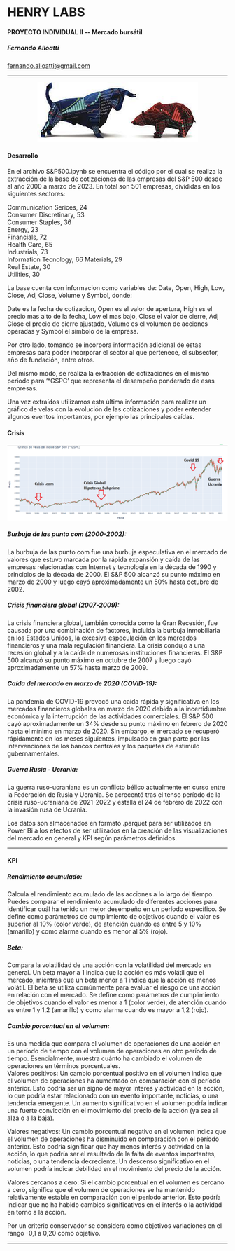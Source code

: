 # HENRY LABS
#### PROYECTO INDIVIDUAL II -- Mercado bursátil

##### Fernando Alloatti  
fernando.alloatti@gmail.com  

------------

<p align="center">
  <img src="https://github.com/falloatti/SYP500/blob/main/bb2.jpeg" alt="texto alternativo">
</p>


#### Desarrollo

En el archivo S&P500.ipynb se encuentra el código por el cual se realiza la extracción de la base de cotizaciones de las empresas del S&P 500 desde al año 2000 a marzo de 2023. 
En total son 501 empresas, divididas en los siguientes sectores:  

Communication Serices, 24  
Consumer Discretinary, 53  
Consumer Staples, 36  
Energy, 23  
Financials, 72  
Health Care, 65  
Industrials, 73  
Information Tecnology, 66
Materials, 29  
Real Estate, 30  
Utilities, 30  

La base cuenta con informacion como variables de: Date, Open, High, Low, Close, Adj Close, Volume y Symbol, donde:  

Date es la fecha de cotizacion, Open es el valor de apertura, High es el precio mas alto de la fecha, Low el mas bajo, Close el valor de cierre, Adj Close el precio de cierre ajustado, Volume es el volumen de acciones operadas y Symbol el simbolo de la empresa.     

Por otro lado, tomando se incorpora información adicional de estas empresas para poder incorporar el sector al que pertenece, el subsector, año de fundación, entre otros. 

Del mismo modo, se realiza la extracción de cotizaciones en el mismo periodo para ‘^GSPC’ que representa el desempeño ponderado de esas empresas.  

Una vez extraídos utilizamos esta última información para realizar un gráfico de velas con la evolución de las cotizaciones y poder entender algunos eventos importantes, por ejemplo las principales caídas.   

#### Crisis
![texto alternativo](https://github.com/falloatti/SYP500/blob/main/Crisis.png)

##### Burbuja de las punto com (2000-2002): 

La burbuja de las punto com fue una burbuja especulativa en el mercado de valores que estuvo marcada por la rápida expansión y caída de las empresas relacionadas con Internet y tecnología en la década de 1990 y principios de la década de 2000. El S&P 500 alcanzó su punto máximo en marzo de 2000 y luego cayó aproximadamente un 50% hasta octubre de 2002.

##### Crisis financiera global (2007-2009): 

La crisis financiera global, también conocida como la Gran Recesión, fue causada por una combinación de factores, incluida la burbuja inmobiliaria en los Estados Unidos, la excesiva especulación en los mercados financieros y una mala regulación financiera. La crisis condujo a una recesión global y a la caída de numerosas instituciones financieras. El S&P 500 alcanzó su punto máximo en octubre de 2007 y luego cayó aproximadamente un 57% hasta marzo de 2009.

##### Caída del mercado en marzo de 2020 (COVID-19): 

La pandemia de COVID-19 provocó una caída rápida y significativa en los mercados financieros globales en marzo de 2020 debido a la incertidumbre económica y la interrupción de las actividades comerciales. El S&P 500 cayó aproximadamente un 34% desde su punto máximo en febrero de 2020 hasta el mínimo en marzo de 2020. Sin embargo, el mercado se recuperó rápidamente en los meses siguientes, impulsado en gran parte por las intervenciones de los bancos centrales y los paquetes de estímulo gubernamentales.

##### Guerra Rusia - Ucrania: 

La guerra ruso-ucraniana es un conflicto bélico actualmente en curso entre la Federación de Rusia y Ucrania. Se acrecentó tras el tenso período de la crisis ruso-ucraniana de 2021-2022 y estalla el 24 de febrero de 2022 con la invasión rusa de Ucrania.

Los datos son almacenados en formato .parquet para ser utilizados en Power Bi a los efectos de ser utilizados en la creación de las visualizaciones del mercado en general y KPI según parámetros definidos.   

------------

#### KPI  

##### Rendimiento acumulado: 

Calcula el rendimiento acumulado de las acciones a lo largo del tiempo. Puedes comparar el rendimiento acumulado de diferentes acciones para identificar cuál ha tenido un mejor desempeño en un período específico. Se define como parámetros de cumplimiento de objetivos cuando el valor es superior al 10% (color verde), de atención cuando es entre 5 y 10% (amarillo) y como alarma cuando es menor al 5% (rojo).    


##### Beta: 

Compara la volatilidad de una acción con la volatilidad del mercado en general. Un beta mayor a 1 indica que la acción es más volátil que el mercado, mientras que un beta menor a 1 indica que la acción es menos volátil. El beta se utiliza comúnmente para evaluar el riesgo de una acción en relación con el mercado. Se define como parámetros de cumplimiento de objetivos cuando el valor es menor a 1 (color verde), de atención cuando es entre 1 y 1,2  (amarillo) y como alarma cuando es mayor a 1,2 (rojo).  

##### Cambio porcentual en el volumen: 

Es una medida que compara el volumen de operaciones de una acción en un período de tiempo con el volumen de operaciones en otro período de tiempo. Esencialmente, muestra cuánto ha cambiado el volumen de operaciones en términos porcentuales.  
Valores positivos: Un cambio porcentual positivo en el volumen indica que el volumen de operaciones ha aumentado en comparación con el período anterior. Esto podría ser un signo de mayor interés y actividad en la acción, lo que podría estar relacionado con un evento importante, noticias, o una tendencia emergente. Un aumento significativo en el volumen podría indicar una fuerte convicción en el movimiento del precio de la acción (ya sea al alza o a la baja).  

Valores negativos: Un cambio porcentual negativo en el volumen indica que el volumen de operaciones ha disminuido en comparación con el período anterior. Esto podría significar que hay menos interés y actividad en la acción, lo que podría ser el resultado de la falta de eventos importantes, noticias, o una tendencia decreciente. Un descenso significativo en el volumen podría indicar debilidad en el movimiento del precio de la acción.  

Valores cercanos a cero: Si el cambio porcentual en el volumen es cercano a cero, significa que el volumen de operaciones se ha mantenido relativamente estable en comparación con el período anterior. Esto podría indicar que no ha habido cambios significativos en el interés o la actividad en torno a la acción.  

Por un criterio conservador se considera como objetivos variaciones en el rango -0,1 a 0,20 como objetivo.  

------------













